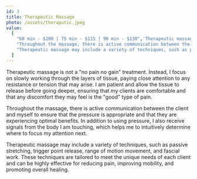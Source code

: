 ```yaml
---
id: 3
title: Therapeutic Massage
photo: /assets/theraputic.jpeg
value:
  [
    "60 min - $100 | 75 min - $115 | 90 min - $130",'Therapeutic massage is not a "no pain no gain" treatment. Instead, I focus on slowly working through the layers of tissue, paying close attention to any resistance or tension that may arise. I am patient and allow the tissue to release before going deeper, ensuring that my clients are comfortable and that any discomfort they may feel is the "good" type of pain.',
    "Throughout the massage, there is active communication between the client and myself to ensure that the pressure is appropriate and that they are experiencing optimal benefits. In addition to using pressure, I also receive signals from the body I am touching, which helps me to intuitively determine where to focus my attention next.",
    "Therapeutic massage may include a variety of techniques, such as passive stretching, trigger point release, range of motion movement, and fascial work. These techniques are tailored to meet the unique needs of each client and can be highly effective for reducing pain, improving mobility, and promoting overall healing.",
  ]
---
```


Therapeutic massage is not a "no pain no gain" treatment. Instead, I focus on slowly working through the layers of tissue, paying close attention to any resistance or tension that may arise. I am patient and allow the tissue to release before going deeper, ensuring that my clients are comfortable and that any discomfort they may feel is the "good" type of pain.

Throughout the massage, there is active communication between the client and myself to ensure that the pressure is appropriate and that they are experiencing optimal benefits. In addition to using pressure, I also receive signals from the body I am touching, which helps me to intuitively determine where to focus my attention next.

Therapeutic massage may include a variety of techniques, such as passive stretching, trigger point release, range of motion movement, and fascial work. These techniques are tailored to meet the unique needs of each client and can be highly effective for reducing pain, improving mobility, and promoting overall healing.
